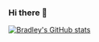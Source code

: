 ### Hi there 👋

<!--
**wrightbradley/wrightbradley** is a ✨ _special_ ✨ repository because its `README.md` (this file) appears on your GitHub profile.

Here are some ideas to get you started:

- 🔭 I’m currently working on ...
- 🌱 I’m currently learning ...
- 👯 I’m looking to collaborate on ...
- 🤔 I’m looking for help with ...
- 💬 Ask me about ...
- 📫 How to reach me: ...
- 😄 Pronouns: ...
- ⚡ Fun fact: ...
-->

[![Bradley's GitHub stats](https://github-readme-stats.vercel.app/api?username=wrightbradley)](https://github.com/anuraghazra/github-readme-stats)
